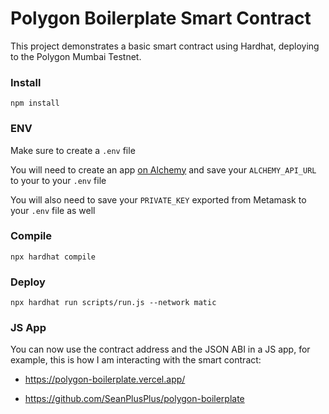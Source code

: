# Polygon Boilerplate Smart Contract

This project demonstrates a basic smart contract using Hardhat, deploying to the Polygon Mumbai Testnet.

### Install

```
npm install
```

### ENV

Make sure to create a `.env` file

You will need to create an app [on Alchemy](https://dashboard.alchemyapi.io/) and save your `ALCHEMY_API_URL` to your to your `.env` file

You will also need to save your `PRIVATE_KEY` exported from Metamask to your `.env` file as well

### Compile

```shell
npx hardhat compile
```

### Deploy

```shell
npx hardhat run scripts/run.js --network matic
```

### JS App

You can now use the contract address and the JSON ABI in a JS app, for example, this is how I am interacting with the smart contract:

- https://polygon-boilerplate.vercel.app/

- https://github.com/SeanPlusPlus/polygon-boilerplate
